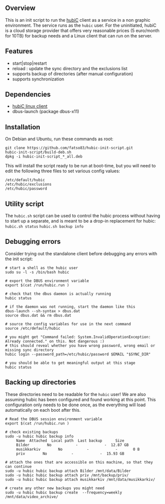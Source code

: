Overview
--------
This is an init script to run the [hubiC](https://hubic.com) client as a service 
in a non graphic environment. The service runs as the `hubic` user.
For the uninitiated, hubiC is a cloud storage provider that offers very reasonable
prices (5 euro/month for 10TB) for backup needs and a Linux client that can run on the server.

Features
--------
 * start|stop|restart
 * reload : update the sync directory and the exclusions list
 * supports backup of directories (after manual configuration)
 * supports synchronization
 
Dependencies
------------
 * [hubiC linux client](https://hubic.com/en/downloads)
 * dbus-launch (package dbus-x11)

Installation
------------
On Debian and Ubuntu, run these commands as root:

    git clone https://github.com/fatso83/hubic-init-script.git
    hubic-init-script/build-deb.sh
    dpkg -i hubic-init-script_*_all.deb

This will install the script ready to be run at boot-time, but you will need to 
edit the following three files to set various config values:
```
/etc/default/hubic  
/etc/hubic/exclusions  
/etc/hubic/password
```

Utility script
--------------
The `hubic.sh` script can be used to control the hubic process without having to 
start up a separate, and is meant to be a drop-in replacement for hubic:
`hubic.sh status`
`hubic.sh backup info`

## Debugging errors
Consider trying out the standalone client before debugging any errors with the init script:
```
# start a shell as the hubic user
sudo su -l -s /bin/bash hubic

# export the DBUS environment variable
export $(cat /run/hubic.run )

# check that the dbus daemon is actually running
hubic status

# if the daemon was not running, start the daemon like this
dbus-launch --sh-syntax > dbus.dat
source dbus.dat && rm dbus.dat

# source the config variables for use in the next command
source /etc/default/hubic

# you might get "Command failed: System.InvalidOperationException: Already connected." on this. Not dangerous :)
# this should reveal whether you have wrong password, wrong email or missing sync directory
hubic login --password_path=/etc/hubic/password $EMAIL "$SYNC_DIR"

# you should be able to get meaningful output at this stage
hubic status
```

## Backing up directories
These directories need to be readable for the `hubic` user! We are also assuming hubic has been 
configured and found working at this point. This configuration only needs to be done once, as
the everything will load automatically on each boot after this.

```
# Read the DBUS session environment variable
export $(cat /run/hubic.run )

# check existing backups
sudo -u hubic hubic backup info
     Name  Attached  Local path  Last backup      Size
     Bilder        No           -            -  12.87 GB
     musikkarkiv        No           -            -       0 B
     priv        No           -            -  15.93 GB

# attach the ones that are accessible on this machine, so that they can continue
sudo -u hubic hubic backup attach Bilder /mnt/data/Bilder
sudo -u hubic hubic backup attach priv /mnt/backup/priv/
sudo -u hubic hubic backup attach musikkarkiv /mnt/data/musikkarkiv/

# create any other new backups you might need
sudo -u hubic hubic backup create  --frequency=weekly /mnt/data/video_archive/
```

